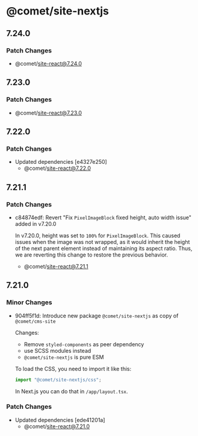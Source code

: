 # @comet/site-nextjs

## 7.24.0

### Patch Changes

-   @comet/site-react@7.24.0

## 7.23.0

### Patch Changes

-   @comet/site-react@7.23.0

## 7.22.0

### Patch Changes

-   Updated dependencies [e4327e250]
    -   @comet/site-react@7.22.0

## 7.21.1

### Patch Changes

-   c84874edf: Revert "Fix `PixelImageBlock` fixed height, auto width issue" added in v7.20.0

    In v7.20.0, height was set to `100%` for `PixelImageBlock`.
    This caused issues when the image was not wrapped, as it would inherit the height of the next parent element instead of maintaining its aspect ratio.
    Thus, we are reverting this change to restore the previous behavior.

    -   @comet/site-react@7.21.1

## 7.21.0

### Minor Changes

-   904ff5f1d: Introduce new package `@comet/site-nextjs` as copy of `@comet/cms-site`

    Changes:

    -   Remove `styled-components` as peer dependency
    -   use SCSS modules instead
    -   `@comet/site-nextjs` is pure ESM

    To load the CSS, you need to import it like this:

    ```ts
    import "@comet/site-nextjs/css";
    ```

    In Next.js you can do that in `/app/layout.tsx`.

### Patch Changes

-   Updated dependencies [ede41201a]
    -   @comet/site-react@7.21.0
